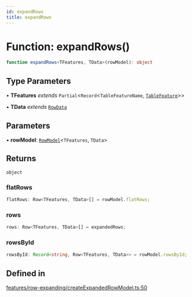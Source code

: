 ```yaml
---
id: expandRows
title: expandRows
---
```


# Function: expandRows()

```ts
function expandRows<TFeatures, TData>(rowModel): object
```

## Type Parameters

• **TFeatures** *extends* `Partial`\<`Record`\<`TableFeatureName`, [`TableFeature`](../interfaces/tablefeature.md)\>\>

• **TData** *extends* [`RowData`](../type-aliases/rowdata.md)

## Parameters

• **rowModel**: [`RowModel`](../interfaces/rowmodel.md)\<`TFeatures`, `TData`\>

## Returns

`object`

### flatRows

```ts
flatRows: Row<TFeatures, TData>[] = rowModel.flatRows;
```

### rows

```ts
rows: Row<TFeatures, TData>[] = expandedRows;
```

### rowsById

```ts
rowsById: Record<string, Row<TFeatures, TData>> = rowModel.rowsById;
```

## Defined in

[features/row-expanding/createExpandedRowModel.ts:50](https://github.com/TanStack/table/blob/main/packages/table-core/src/features/row-expanding/createExpandedRowModel.ts#L50)
